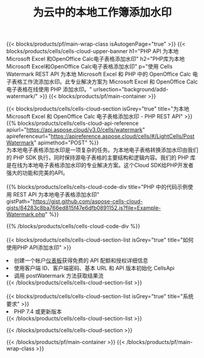 ﻿---
title: 为云中的本地工作簿添加水印
description: 用于为 Microsoft Excel 和 OpenOffice Calc 添加水印的云 API 和 SDK。 Cells 云API 为本地电子表格添加水印。SDK支持多种开发语言。它们包括 Android、C#、Go、Java、NodeJS、Perl、PHP、Python、Ruby 和 swift。
url: /zh/php/background/add-watermark/
---
{{< blocks/products/pf/main-wrap-class isAutogenPage="true" >}}
{{< blocks/products/cells/cells-cloud-upper-banner h1="PHP API 为本地Microsoft Excel 和OpenOffice Calc电子表格添加水印" h2="PHP库为本地Microsoft Excel和OpenOffice Calc电子表格添加水印" p="使用 Cells Watermark REST API 为本地 Microsoft Excel 和 PHP 中的 OpenOffice Calc 电子表格工作流添加水印。此专业解决方案为 Microsoft Excel 和 OpenOffice Calc 电子表格在线使用 PHP 添加水印。" urlsection="background/add-watermark/" >}}
{{< blocks/products/pf/main-container >}}

{{< blocks/products/cells/cells-cloud-section isGrey="true" title="为本地 Microsoft Excel 和 OpenOffice Calc 电子表格添加水印 - PHP REST API" >}}
{{% blocks/products/cells/cells-cloud-api-reference apiurl="https://api.aspose.cloud/v3.0/cells/watermark" apireferenceurl="https://apireference.aspose.cloud/cells/#/LightCells/PostWatermark" apimethod="POST" %}}
<br/>
为本地电子表格添加水印是一项复杂的任务。为本地电子表格转换添加水印由我们的 PHP SDK 执行，同时保持源电子表格的主要结构和逻辑内容。我们的 PHP 库是在线为本地电子表格添加水印的专业解决方案。这个Cloud SDK给PHP开发者强大的功能和完美的API。
<br/>
<br/>
{{% blocks/products/cells/cells-cloud-code-div title="PHP 中的代码示例使用 REST API 为本地电子表格添加水印" gistPath="https://gist.github.com/aspose-cells-cloud-gists/84283c8ba766ed815f47e6dfb0891152.js?file=Example-Watermark.php" %}}
  
{{% /blocks/products/cells/cells-cloud-code-div %}}
<br/>
<br/>
{{< blocks/products/cells/cells-cloud-section-list isGrey="true" title="如何使用PHP API添加水印" >}}
<li>创建一个帐户<a href="https://dashboard.aspose.cloud/">仪表板</a>获得免费的 API 配额和授权详细信息</li>
<li>使用客户端 ID、客户端密码、基本 URL 和 API 版本初始化 CellsApi</li>
<li>调用 postWatermark 方法获取结果流</li>
{{< /blocks/products/cells/cells-cloud-section-list >}}
<br/>
<br/>
{{< blocks/products/cells/cells-cloud-section-list isGrey="true" title="系统要求" >}}
<li>PHP 7.4 或更新版本</li>
{{< /blocks/products/cells/cells-cloud-section-list >}}

{{< /blocks/products/cells/cells-cloud-section >}}

{{< /blocks/products/pf/main-container >}}
{{< /blocks/products/pf/main-wrap-class >}}
